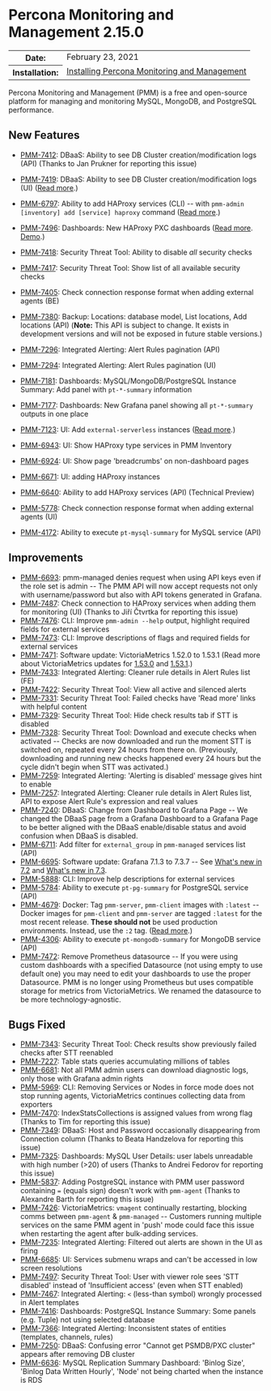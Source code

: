 # Percona Monitoring and Management 2.15.0

<table class="docutils field-list" frame="void" rules="none">
  <colgroup>
    <col class="field-name">
    <col class="field-body">
  </colgroup>
  <tbody valign="top">
    <tr class="field-odd field">
      <th class="field-name">Date:</th>
      <td class="field-body">February 23, 2021</td>
    </tr>
    <tr class="field-even field">
      <th class="field-name">Installation:</th>
      <td class="field-body">
        <a class="reference external" href="https://www.percona.com/software/pmm/quickstart">Installing Percona Monitoring and Management</a></td>
    </tr>
  </tbody>
</table>

Percona Monitoring and Management (PMM) is a free and open-source platform for managing and monitoring MySQL, MongoDB, and PostgreSQL performance.

## New Features

* [PMM-7412](https://jira.percona.com/browse/PMM-7412): DBaaS: Ability to see DB Cluster creation/modification logs (API) (Thanks to Jan Prukner for reporting this issue)
* [PMM-7419](https://jira.percona.com/browse/PMM-7419): DBaaS: Ability to see DB Cluster creation/modification logs (UI) ([Read more](../details/api.md).)
* [PMM-6797](https://jira.percona.com/browse/PMM-6797): Ability to add HAProxy services (CLI) --  with `pmm-admin [inventory] add [service] haproxy` command ([Read more](../details/commands/pmm-admin.md).)
* [PMM-7496](https://jira.percona.com/browse/PMM-7496): Dashboards: New HAProxy PXC dashboards ([Read more](../details/dashboards/dashboard-haproxy-instance-summary.md). [Demo]().)
* [PMM-7418](https://jira.percona.com/browse/PMM-7418): Security Threat Tool: Ability to disable *all* security checks
* [PMM-7417](https://jira.percona.com/browse/PMM-7417): Security Threat Tool: Show list of all available security checks
* [PMM-7405](https://jira.percona.com/browse/PMM-7405): Check connection response format when adding external agents (BE)
* [PMM-7380](https://jira.percona.com/browse/PMM-7380): Backup: Locations: database model, List locations, Add locations (API) (**Note:** This API is subject to change. It exists in development versions and will not be exposed in future stable versions.)
  
* [PMM-7296](https://jira.percona.com/browse/PMM-7296): Integrated Alerting: Alert Rules pagination (API)
* [PMM-7294](https://jira.percona.com/browse/PMM-7294): Integrated Alerting: Alert Rules pagination (UI)
* [PMM-7181](https://jira.percona.com/browse/PMM-7181): Dashboards: MySQL/MongoDB/PostgreSQL Instance Summary: Add panel with `pt-*-summary` information
* [PMM-7177](https://jira.percona.com/browse/PMM-7177): Dashboards: New Grafana panel showing all `pt-*-summary` outputs in one place
* [PMM-7123](https://jira.percona.com/browse/PMM-7123): UI: Add `external-serverless` instances ([Read more](../details/commands/pmm-admin.md#other-commands).)
* [PMM-6943](https://jira.percona.com/browse/PMM-6943): UI: Show HAProxy type services in PMM Inventory
* [PMM-6924](https://jira.percona.com/browse/PMM-6924): UI: Show page 'breadcrumbs' on non-dashboard pages
* [PMM-6671](https://jira.percona.com/browse/PMM-6671): UI: adding HAProxy instances
* [PMM-6640](https://jira.percona.com/browse/PMM-6640): Ability to add HAProxy services (API) (Technical Preview)
* [PMM-5778](https://jira.percona.com/browse/PMM-5778): Check connection response format when adding external agents (UI)
* [PMM-4172](https://jira.percona.com/browse/PMM-4172): Ability to execute `pt-mysql-summary` for MySQL service (API)



## Improvements

* [PMM-6693](https://jira.percona.com/browse/PMM-6693): pmm-managed denies request when using API keys even if the role set is admin -- The PMM API will now accept requests not only with username/password but also with API tokens generated in Grafana. 
* [PMM-7487](https://jira.percona.com/browse/PMM-7487): Check connection to HAProxy services when adding them for monitoring (UI) (Thanks to Jiří Čtvrtka for reporting this issue)
* [PMM-7476](https://jira.percona.com/browse/PMM-7476): CLI: Improve `pmm-admin --help` output, highlight required fields for external services
* [PMM-7473](https://jira.percona.com/browse/PMM-7473): CLI: Improve descriptions of flags and required fields for external services
* [PMM-7471](https://jira.percona.com/browse/PMM-7471): Software update: VictoriaMetrics 1.52.0 to 1.53.1 (Read more about VictoriaMetrics updates for [1.53.0](https://github.com/VictoriaMetrics/VictoriaMetrics/releases/tag/v1.53.0) and [1.53.1](https://github.com/VictoriaMetrics/VictoriaMetrics/releases/tag/v1.53.1).)
* [PMM-7433](https://jira.percona.com/browse/PMM-7433): Integrated Alerting: Cleaner rule details in Alert Rules list (FE)
* [PMM-7422](https://jira.percona.com/browse/PMM-7422): Security Threat Tool: View all active and silenced alerts
* [PMM-7331](https://jira.percona.com/browse/PMM-7331): Security Threat Tool: Failed checks have 'Read more' links with helpful content
* [PMM-7329](https://jira.percona.com/browse/PMM-7329): Security Threat Tool: Hide check results tab if STT is disabled
* [PMM-7328](https://jira.percona.com/browse/PMM-7328): Security Threat Tool: Download and execute checks when activated -- Checks are now downloaded and run the moment STT is switched on, repeated every 24 hours from there on. (Previously, downloading and running new checks happened every 24 hours but the cycle didn't begin when STT was activated.)
* [PMM-7259](https://jira.percona.com/browse/PMM-7259): Integrated Alerting: 'Alerting is disabled' message gives hint to enable
* [PMM-7257](https://jira.percona.com/browse/PMM-7257): Integrated Alerting: Cleaner rule details in Alert Rules list, API to expose Alert Rule's expression and real values
* [PMM-7240](https://jira.percona.com/browse/PMM-7240): DBaaS: Change from Dashboard to Grafana Page -- We changed the DBaaS page from a Grafana Dashboard to a Grafana Page to be better aligned with the DBaaS enable/disable status and avoid confusion when DBaaS is disabled.
* [PMM-6711](https://jira.percona.com/browse/PMM-6711): Add filter for `external_group` in `pmm-managed` services list (API)
* [PMM-6695](https://jira.percona.com/browse/PMM-6695): Software update: Grafana 7.1.3 to 7.3.7 -- See [What's new in 7.2](https://grafana.com/docs/grafana/latest/whatsnew/whats-new-in-v7-2) and [What's new in 7.3](https://grafana.com/docs/grafana/latest/whatsnew/whats-new-in-v7-3/).
* [PMM-5888](https://jira.percona.com/browse/PMM-5888): CLI: Improve help descriptions for external services
* [PMM-5784](https://jira.percona.com/browse/PMM-5784): Ability to execute `pt-pg-summary` for PostgreSQL service (API)
* [PMM-4679](https://jira.percona.com/browse/PMM-4679): Docker: Tag `pmm-server`, `pmm-client` images with `:latest` -- Docker images for `pmm-client` and `pmm-server` are tagged `:latest` for the most recent release. **These should not** be used production environments. Instead, use the `:2` tag. ([Read more](../setting-up/server/docker.md#run-pmm-server-as-a-docker-image).)
* [PMM-4306](https://jira.percona.com/browse/PMM-4306): Ability to execute `pt-mongodb-summary` for MongoDB service (API)
* [PMM-7472](https://jira.percona.com/browse/PMM-7472): Remove Prometheus datasource -- If you were using custom dashboards with a specified Datasource (not using empty to use default one) you may need to edit your dashboards to use the proper Datasource.
  PMM is no longer using Prometheus but uses compatible storage for metrics from VictoriaMetrics. We renamed the datasource to be more technology-agnostic.



## Bugs Fixed

* [PMM-7343](https://jira.percona.com/browse/PMM-7343): Security Threat Tool: Check results show previously failed checks after STT reenabled
* [PMM-7227](https://jira.percona.com/browse/PMM-7227): Table stats queries accumulating millions of tables
* [PMM-6681](https://jira.percona.com/browse/PMM-6681): Not all PMM admin users can download diagnostic logs, only those with Grafana admin rights
* [PMM-5969](https://jira.percona.com/browse/PMM-5969): CLI: Removing Services or Nodes in force mode does not stop running agents, VictoriaMetrics continues collecting data from exporters
* [PMM-7470](https://jira.percona.com/browse/PMM-7470): IndexStatsCollections is assigned values from wrong flag (Thanks to Tim for reporting this issue)
* [PMM-7349](https://jira.percona.com/browse/PMM-7349): DBaaS: Host and Password occasionally disappearing from Connection column (Thanks to Beata Handzelova for reporting this issue)
* [PMM-7325](https://jira.percona.com/browse/PMM-7325): Dashboards: MySQL User Details: user labels unreadable with high number (>20) of users (Thanks to Andrei Fedorov for reporting this issue)
* [PMM-5837](https://jira.percona.com/browse/PMM-5837): Adding PostgreSQL instance with PMM user password containing `=` (equals sign) doesn't work with `pmm-agent` (Thanks to Alexandre Barth for reporting this issue)
* [PMM-7426](https://jira.percona.com/browse/PMM-7426): VictoriaMetrics: `vmagent` continually restarting, blocking comms between `pmm-agent` & `pmm-managed` -- Customers running multiple services on the same PMM agent in 'push' mode could face this issue when restarting the agent after bulk-adding services.
* [PMM-7235](https://jira.percona.com/browse/PMM-7235): Integrated Alerting: Filtered out alerts are shown in the UI as firing
* [PMM-6685](https://jira.percona.com/browse/PMM-6685): UI: Services submenu wraps and can't be accessed in low screen resolutions
* [PMM-7497](https://jira.percona.com/browse/PMM-7497): Security Threat Tool: User with viewer role sees 'STT disabled' instead of 'Insufficient access' (even when STT enabled)
* [PMM-7467](https://jira.percona.com/browse/PMM-7467): Integrated Alerting: `<` (less-than symbol) wrongly processed in Alert templates
* [PMM-7416](https://jira.percona.com/browse/PMM-7416): Dashboards: PostgreSQL Instance Summary: Some panels (e.g. Tuple) not using selected database
* [PMM-7366](https://jira.percona.com/browse/PMM-7366): Integrated Alerting: Inconsistent states of entities (templates, channels, rules)
* [PMM-7250](https://jira.percona.com/browse/PMM-7250): DBaaS: Confusing error "Cannot get PSMDB/PXC cluster" appears after removing DB cluster
* [PMM-6636](https://jira.percona.com/browse/PMM-6636): MySQL Replication Summary Dashboard: 'Binlog Size', 'Binlog Data Written Hourly', 'Node' not being charted when the instance is RDS


